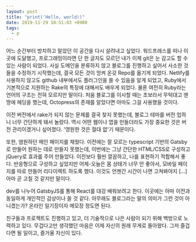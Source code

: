 ```yaml
---
layout: post
title: "print('Hello, world!)"
date: 2019-11-29 10:51:03 +0900
tags: 
  - p
---
```


어느 순간부터 방치하고 말았던 이 공간을 다시 살려내고 싶었다. 워드프레스를 떠나 이곳에 도달했고, 프로그래밍이라면 단 한 글자도 모르던 내가 이제 git은 눈 감고도 할 수 있는 사람이 되었다. 사실 도메인을 분류하지 않고 블로그를 진행하고 싶어서 사소한 것들을 수정하기 시작했는데, 결국 모든 것이 엉켜 온갖 Repo를 옮기게 되었다. Netlify를 사용하지 않고도 github 내부에서도 플러그인을 쓸 수 있음을 알게 되었고, Ruby에서 기본적으로 지원하는 Rake의 특징에 대해서도 배우게 되었다. 물론 여전히 Ruby라는 언어의 구조는 전혀 모르지만 말이다. 처음 블로그를 이사할 때는 초보라서 무턱대고 맨땅에 헤딩을 했는데, Octopress의 존재를 알았다면 아마도 그걸 사용했을 것이다.

이전 버전에서 rake가 되지 않는 문제를 결국 찾지 못했는데, 블로그 테마를 버전 업하니 너무 간단하게 돼서 놀랐다. 역시 어떤 웹이나 앱을 만들더라도 가장 중요한 것은 버전 관리이겠거니 싶어졌다. '영원한 것은 절대 없'기 때문이다.

또한, 염원하던 메인 페이지를 채웠다. 이전에는 잘 모르는 typescript 기반의 Gatsby로 만들어 원하는 데로 만들지 못했는데, 이번에는 그냥 간단한 HTML/CSS로 구성하고 jQuery로 효과를 주어 만들었다. 이전보다 훨씬 깔끔하고, 나를 표현하기 적합해서 좋다. 반응형으로 구성하고 싶었지만 어제-오늘은 몸 상태가 너무 안 좋아서, 모바일 페이지를 따로 만들어 리다이렉트 하도록 했다. 이것도 언젠간 시간이 나면 고쳐봐야지 [...] 아마 곧 고칠 것 같지만 말이다.

dev를 나누어 GatsbyJS를 통해 React를 대강 배워보려고 한다. 이곳에는 아마 이전과 동일하게 개인적인 감상이나 쓸 것 같다. 아무래도 블로그라는 말의 의미가 그런 것이 아니겠는가? 온라인 일기장이자 메모장 정도면 된다.

친구들과 프로젝트도 진행하고 있고, 더 기술적으로 나은 사람이 되기 위해 백방으로 노력하고 있다. 무겁다고만 생각했던 마음은 이제 자신의 원래 무게로 돌아왔다. 그저 즐겁다면 될 일이고, 즐거울 자신이 있다.